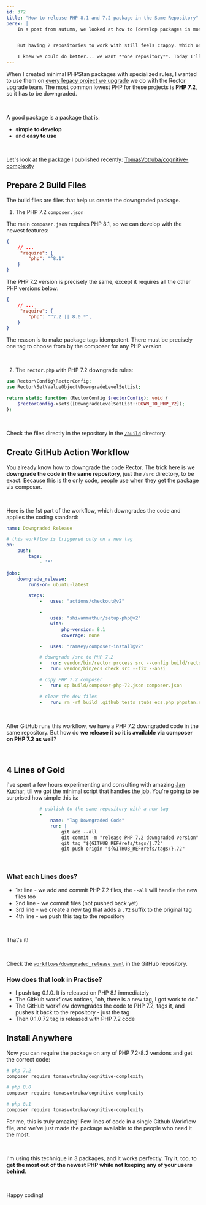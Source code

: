 ```yaml
---
id: 372
title: "How to release PHP 8.1 and 7.2 package in the Same Repository"
perex: |
    In a post from autumn, we looked at how to [develop packages in monorepo on PHP 8.1 and release a downgraded version on PHP 7.2](/blog/how-to-develop-sole-package-in-php81-and-downgrade-to-php72/).


    But having 2 repositories to work with still feels crappy. Which one should we use? Where do people contribute? Where do we report issues? Everyone needs clarification, and **time is wasted on explaining complexity**.

    I knew we could do better... we want **one repository**. Today I'll show you how to get there with 39 lines of GitHub Action workflow (including comments).
---
```


When I created minimal PHPStan packages with specialized rules, I wanted to use them on [every legacy project we upgrade](https://getrector.com/hire-team) we do with the Rector upgrade team. The most common lowest PHP for these projects is **PHP 7.2**, so it has to be downgraded.

<br>

A good package is a package that is:

* **simple to develop**
* and **easy to use**

<br>

Let's look at the package I published recently: [TomasVotruba/cognitive-complexity](https://github.com/TomasVotruba/cognitive-complexity)

## Prepare 2 Build Files

The build files are files that help us create the downgraded package.

1. The PHP 7.2 `composer.json`

The main `composer.json` requires PHP 8.1, so we can develop with the newest features:

```json
{
    // ...
     "require": {
        "php": "^8.1"
    }
}
```


The PHP 7.2 version is precisely the same, except it requires all the other PHP versions below:

```json
{
    // ...
     "require": {
        "php": "^7.2 || 8.0.*",
    }
}
```

The reason is to make package tags idempotent. There must be precisely one tag to choose from by the composer for any PHP version.

<br>

2. The `rector.php` with PHP 7.2 downgrade rules:

```php
use Rector\Config\RectorConfig;
use Rector\Set\ValueObject\DowngradeLevelSetList;

return static function (RectorConfig $rectorConfig): void {
    $rectorConfig->sets([DowngradeLevelSetList::DOWN_TO_PHP_72]);
};
```

<br>

Check the files directly in the repository in the [`/build`](https://github.com/TomasVotruba/cognitive-complexity/tree/main/build) directory.

## Create GitHub Action Workflow

You already know how to downgrade the code Rector. The trick here is we **downgrade the code in the same repository**, just the `/src` directory, to be exact. Because this is the only code, people use when they get the package via composer.

<br>

Here is the 1st part of the workflow, which downgrades the code and applies the coding standard:

```yaml
name: Downgraded Release

# this workflow is triggered only on a new tag
on:
    push:
        tags:
            - '*'

jobs:
    downgrade_release:
        runs-on: ubuntu-latest

        steps:
            -   uses: "actions/checkout@v2"

            -
                uses: "shivammathur/setup-php@v2"
                with:
                    php-version: 8.1
                    coverage: none

            -   uses: "ramsey/composer-install@v2"

            # downgrade /src to PHP 7.2
            -   run: vendor/bin/rector process src --config build/rector-downgrade-php-72.php --ansi
            -   run: vendor/bin/ecs check src --fix --ansi

            # copy PHP 7.2 composer
            -   run: cp build/composer-php-72.json composer.json

            # clear the dev files
            -   run: rm -rf build .github tests stubs ecs.php phpstan.neon phpunit.xml
```

<br>

After GitHub runs this workflow, we have a PHP 7.2 downgraded code in the same repository. But how do **we release it so it is available via composer on PHP 7.2 as well**?

<br>

## 4 Lines of Gold

I've spent a few hours experimenting and consulting with amazing [Jan Kuchar](https://jankuchar.cz/), till we got the minimal script that handles the job. You're going to be surprised how simple this is:

```yaml
            # publish to the same repository with a new tag
            -
                name: "Tag Downgraded Code"
                run: |
                    git add --all
                    git commit -m "release PHP 7.2 downgraded version"
                    git tag "${GITHUB_REF#refs/tags/}.72"
                    git push origin "${GITHUB_REF#refs/tags/}.72"
```

<br>

### What each Lines does?

* 1st line - we add and commit PHP 7.2 files, the `--all` will handle the new files too
* 2nd line - we commit files (not pushed back yet)
* 3rd line - we create a new tag that adds a `.72` suffix to the original tag
* 4th line - we push this tag to the repository

<br>

That's it!

<br>

Check the [`workflows/downgraded_release.yaml`](https://github.com/TomasVotruba/cognitive-complexity/blob/main/.github/workflows/downgraded_release.yaml) in the GitHub repository.

### How does that look in Practise?

* I push tag 0.1.0. It is released on PHP 8.1 immediately
* The GitHub workflows notices, "oh, there is a new tag, I got work to do."
* The GitHub workflow downgrades the code to PHP 7.2, tags it, and pushes it back to the repository - just the tag
* Then 0.1.0.72 tag is released with PHP 7.2 code

## Install Anywhere

Now you can require the package on any of PHP 7.2-8.2 versions and get the correct code:

```bash
# php 7.2
composer require tomasvotruba/cognitive-complexity

# php 8.0
composer require tomasvotruba/cognitive-complexity

# php 8.1
composer require tomasvotruba/cognitive-complexity
```

For me, this is truly amazing! Few lines of code in a single Github Workflow file, and we've just made the package available to the people who need it the most.

<br>

I'm using this technique in 3 packages, and it works perfectly. Try it, too, to **get the most out of the newest PHP while not keeping any of your users behind**.

<br>

Happy coding!
